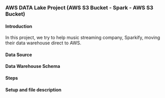 ### AWS DATA Lake Project (AWS S3 Bucket - Spark - AWS S3 Bucket)

#### Introduction

In this project, we try to help music streaming company, Sparkify, moving their data warehouse direct to AWS. 

#### Data Source

#### Data Warehouse Schema 

#### Steps 

#### Setup and file description


